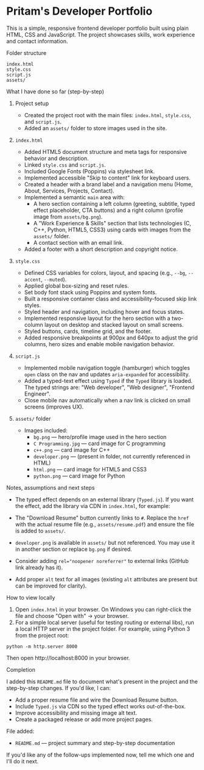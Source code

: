 # Pritam's Developer Portfolio

This is a simple, responsive frontend developer portfolio built using plain HTML, CSS and JavaScript. The project showcases skills, work experience and contact information.

Folder structure
```
index.html
style.css
script.js
assets/
```

What I have done so far (step-by-step)

1. Project setup
   - Created the project root with the main files: `index.html`, `style.css`, and `script.js`.
   - Added an `assets/` folder to store images used in the site.

2. `index.html`
   - Added HTML5 document structure and meta tags for responsive behavior and description.
   - Linked `style.css` and `script.js`.
   - Included Google Fonts (Poppins) via stylesheet link.
   - Implemented accessible "Skip to content" link for keyboard users.
   - Created a header with a brand label and a navigation menu (Home, About, Services, Projects, Contact).
   - Implemented a semantic `main` area with:
     - A hero section containing a left column (greeting, subtitle, typed effect placeholder, CTA buttons) and a right column (profile image from `assets/bg.png`).
     - A "Work Experience & Skills" section that lists technologies (C, C++, Python, HTML5, CSS3) using cards with images from the `assets/` folder.
     - A contact section with an email link.
   - Added a footer with a short description and copyright notice.

3. `style.css`
   - Defined CSS variables for colors, layout, and spacing (e.g., `--bg`, `--accent`, `--muted`).
   - Applied global box-sizing and reset rules.
   - Set body font stack using Poppins and system fonts.
   - Built a responsive container class and accessibility-focused skip link styles.
   - Styled header and navigation, including hover and focus states.
   - Implemented responsive layout for the hero section with a two-column layout on desktop and stacked layout on small screens.
   - Styled buttons, cards, timeline grid, and the footer.
   - Added responsive breakpoints at 900px and 640px to adjust the grid columns, hero sizes and enable mobile navigation behavior.

4. `script.js`
   - Implemented mobile navigation toggle (hamburger) which toggles `open` class on the nav and updates `aria-expanded` for accessibility.
   - Added a typed-text effect using `Typed` if the `Typed` library is loaded. The typed strings are: "Web developer", "Web designer", "Frontend Engineer".
   - Close mobile nav automatically when a nav link is clicked on small screens (improves UX).

5. `assets/` folder
   - Images included:
     - `bg.png` — hero/profile image used in the hero section
     - `C Programming.jpg` — card image for C programming
     - `c++.png` — card image for C++
     - `developer.png` — (present in folder, not currently referenced in HTML)
     - `html.png` — card image for HTML5 and CSS3
     - `python.png` — card image for Python

Notes, assumptions and next steps
- The typed effect depends on an external library (`Typed.js`). If you want the effect, add the library via CDN in `index.html`, for example:

- The "Download Resume" button currently links to `#`. Replace the `href` with the actual resume file (e.g., `assets/resume.pdf`) and ensure the file is added to `assets/`.
- `developer.png` is available in `assets/` but not referenced. You may use it in another section or replace `bg.png` if desired.
- Consider adding `rel="noopener noreferrer"` to external links (GitHub link already has it).
- Add proper `alt` text for all images (existing `alt` attributes are present but can be improved for clarity).

How to view locally

1. Open `index.html` in your browser. On Windows you can right-click the file and choose "Open with" → your browser.
2. For a simple local server (useful for testing routing or external libs), run a local HTTP server in the project folder. For example, using Python 3 from the project root:

```
python -m http.server 8000
```

Then open http://localhost:8000 in your browser.

Completion

I added this `README.md` file to document what's present in the project and the step-by-step changes. If you'd like, I can:

- Add a proper resume file and wire the Download Resume button.
- Include `Typed.js` via CDN so the typed effect works out-of-the-box.
- Improve accessibility and missing image alt text.
- Create a packaged release or add more project pages.

File added:
- `README.md` — project summary and step-by-step documentation

If you'd like any of the follow-ups implemented now, tell me which one and I'll do it next.
